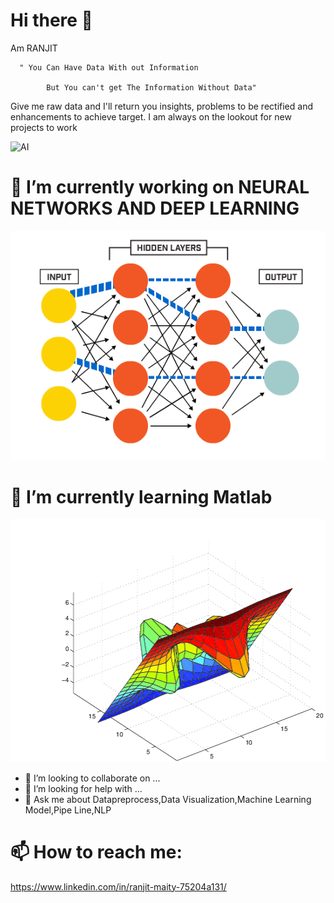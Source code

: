 # Hi there 👋
Am RANJIT 

      " You Can Have Data With out Information 
            
            But You can't get The Information Without Data"

Give me raw data and I'll return you insights, problems to be rectified and enhancements to achieve target. I am always on the lookout for new projects to work

![AI](https://github.com/RanjitM007/Images/blob/main/ezgif.com-gif-maker.gif?raw=true)



# 🔭 I’m currently working on NEURAL NETWORKS AND DEEP LEARNING

![DL](https://github.com/RanjitM007/Images/blob/main/abbc.gif?raw=true)

# 🌱 I’m currently learning Matlab

![Matlab](https://github.com/RanjitM007/Images/blob/main/plot3d_animated.gif?raw=true)

- 👯 I’m looking to collaborate on ...
- 🤔 I’m looking for help with ...
- 💬 Ask me about Datapreprocess,Data Visualization,Machine Learning Model,Pipe Line,NLP
 # 📫 How to reach me:
 https://www.linkedin.com/in/ranjit-maity-75204a131/

